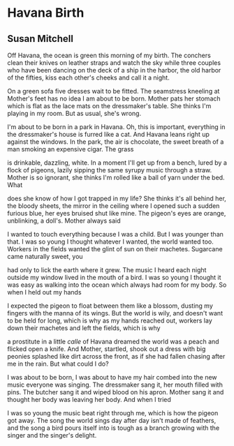 # Havana Birth
## Susan Mitchell
Off Havana, the ocean is green this morning
of my birth. The conchers clean their knives on leather
straps and watch the sky while three couples
who have been dancing on the deck of a ship
in the harbor, the old harbor of the fifties, kiss
each other's cheeks and call it a night.

On a green sofa five dresses wait
to be fitted. The seamstress kneeling at Mother's feet
has no idea I am about to be born. Mother
pats her stomach which is flat
as the lace mats on the dressmaker's table. She thinks
I'm playing in my room. But as usual, she's wrong.

I'm about to be born in a park in Havana. Oh,
this is important, everything in the dressmaker's house
is furred like a cat. And Havana leans right up
against the windows. In the park, the air
is chocolate, the sweet breath of a man
smoking an expensive cigar. The grass

is drinkable, dazzling, white. In a moment
I'll get up from a bench, lured
by a flock of pigeons, lazily sipping
the same syrupy music through a straw.
Mother is so ignorant, she thinks
I'm rolled like a ball of yarn under the bed. What

does she know of how I got trapped in my life?
She thinks it's all behind her, the bloody
sheets, the mirror in the ceiling
where I opened such a sudden furious blue, her eyes
bruised shut like mine. The pigeon's eyes
are orange, unblinking, a doll's. Mother always said

I wanted to touch everything because
I was a child. But I was younger than that.
I was so young I thought whatever I
wanted, the world wanted too. Workers
in the fields wanted the glint of sun on their machetes.
Sugarcane came naturally sweet, you

had only to lick the earth where it grew.
The music I heard each night outside
my window lived in the mouth of a bird. I was so young
I thought it was easy as walking
into the ocean which always had room
for my body. So when I held out my hands

I expected the pigeon to float between them
like a blossom, dusting my fingers with the manna
of its wings. But the world is wily, and doesn't want
to be held for long, which is why
as my hands reached out, workers lay down
their machetes and left the fields, which is why

a prostitute in a little _calle_ of Havana dreamed
the world was a peach and flicked
open a knife. And Mother, startled, shook
out a dress with big peonies splashed like dirt
across the front, as if she had fallen
chasing after me in the rain. But what could I do?

I was about to be born, I was about to have
my hair combed into the new music
everyone was singing. The dressmaker sang it, her mouth
filled with pins. The butcher sang it and wiped
blood on his apron. Mother sang it and thought her body
was leaving her body. And when I tried

I was so young the music beat right
through me, which is how the pigeon got away.
The song the world sings day after day
isn't made of feathers, and the song a bird pours
itself into is tough as a branch
growing with the singer and the singer's delight.